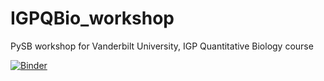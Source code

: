 # IGPQBio_workshop
PySB workshop for Vanderbilt University, IGP Quantitative Biology course

[![Binder](https://mybinder.org/badge_logo.svg)](https://mybinder.org/v2/gh/mustafaozen/IGPQBio_workshop/main?labpath=Workshop1_CovidSpread.ipynb)
